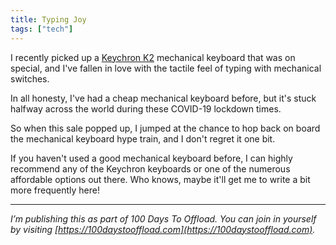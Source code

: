 ```yaml
---
title: Typing Joy
tags: ["tech"]
---
```


I recently picked up a [Keychron K2](https://www.keychron.com/products/keychron-k2-wireless-mechanical-keyboard) mechanical keyboard that was on special, and I've fallen in love with the tactile feel of typing with mechanical switches.

In all honesty, I've had a cheap mechanical keyboard before, but it's stuck halfway across the world during these COVID-19 lockdown times.

So when this sale popped up, I jumped at the chance to hop back on board the mechanical keyboard hype train, and I don't regret it one bit.

If you haven't used a good mechanical keyboard before, I can highly recommend any of the Keychron keyboards or one of the numerous affordable options out there. Who knows, maybe it'll get me to write a bit more frequently here!

-----

*I’m publishing this as part of 100 Days To Offload. You can join in yourself by visiting [https://100daystooffload.com](https://100daystooffload.com).*

